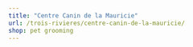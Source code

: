```yaml
---
title: "Centre Canin de la Mauricie"
url: /trois-rivieres/centre-canin-de-la-mauricie/
shop: pet grooming
---
```

